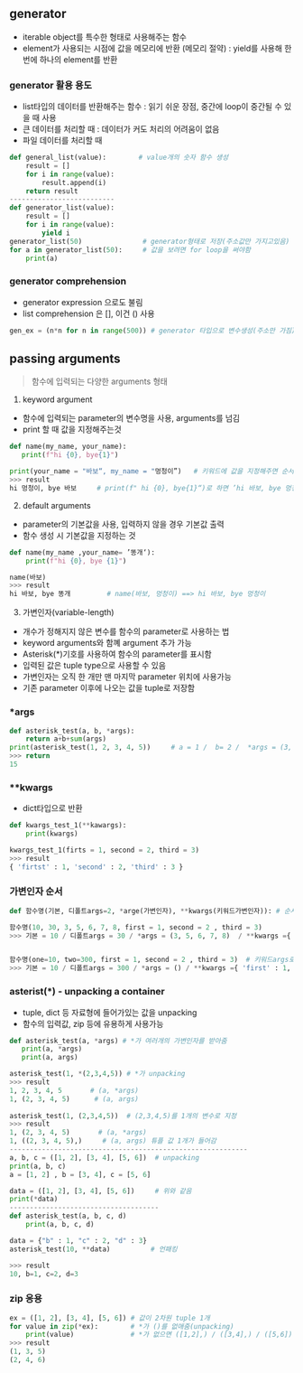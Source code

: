 ## generator
- iterable object를 특수한 형태로 사용해주는 함수
- element가 사용되는 시점에 값을 메모리에 반환 (메모리 절약)
 : yield를 사용해 한 번에 하나의 element를 반환
### generator 활용 용도
- list타입의 데이터를 반환해주는 함수
 : 읽기 쉬운 장점, 중간에 loop이 중간될 수 있을 때 사용
- 큰 데이터를 처리할 때
 : 데이터가 커도 처리의 어려움이 없음
- 파일 데이터를 처리할 때
```python
def general_list(value):        # value개의 숫자 함수 생성
    result = []
    for i in range(value):
        result.append(i)
    return result
--------------------------
def generator_list(value):
    result = []
    for i in range(value):
        yield i
generator_list(50)               # generator형태로 저장(주소값만 가지고있음)
for a in generator_list(50):     # 값을 보려면 for loop을 써야함
    print(a)

```

### generator comprehension
- generator expression 으로도 불림
- list comprehension 은 [], 이건 () 사용
```python
gen_ex = (n*n for n in range(500)) # generator 타입으로 변수생성(주소만 가짐)
```
## passing arguments
> 함수에 입력되는 다양한 arguments 형태
1) keyword argument
- 함수에 입력되는 parameter의 변수명을 사용, arguments를 넘김
- print 할 때 값을 지정해주는것
```python
def name(my_name, your_name):
   print(f"hi {0}, bye{1}")

print(your_name = "바보“, my_name = "멍청이”)   # 키워드에 값을 지정해주면 순서 무시
>>> result
hi 멍청이, bye 바보     # print(f" hi {0}, bye{1}“)로 하면 ’hi 바보, bye 멍청이‘로 출력
```
 2) default arguments
- parameter의 기본값을 사용, 입력하지 않을 경우 기본값 출력
- 함수 생성 시 기본값을 지정하는 것
```python
def name(my_name ,your_name= ’똥개‘):
    print(f"hi {0}, bye {1}")

name(바보)
>>> result
hi 바보, bye 똥개         # name(바보, 멍청이) ==> hi 바보, bye 멍청이
```
 3) 가변인자(variable-length)
- 개수가 정해지지 않은 변수를 함수의 parameter로 사용하는 법
- keyword arguments와 함꼐 argument 추가 가능
- Asterisk(*)기호를 사용하여 함수의 parameter를 표시함
- 입력된 값은 tuple type으로 사용할 수 있음
- 가변인자는 오직 한 개만 맨 마지막 parameter 위치에 사용가능
- 기존 parameter 이후에 나오는 값을 tuple로 저장함
### *args
```python
def asterisk_test(a, b, *args):
    return a+b+sum(args)
print(asterisk_test(1, 2, 3, 4, 5))     # a = 1 /  b= 2 /  *args = (3, 4, 5) tuple형태
>>> return
15
```
### **kwargs
- dict타입으로 반환
```python
def kwargs_test_1(**kawargs):
    print(kwargs)

kwargs_test_1(firts = 1, second = 2, third = 3)
>>> result
{ 'firtst' : 1, 'second' : 2, 'third' : 3 }
```

### 가변인자 순서
```python
def 함수명(기본, 디폴트args=2, *arge(가변인자), **kwargs(키워드가변인자)): # 순서

함수명(10, 30, 3, 5, 6, 7, 8, first = 1, second = 2 , third = 3)
>>> 기본 = 10 / 디폴트args = 30 / *args = (3, 5, 6, 7, 8)  / **kwargs ={ 'first' : 1, 'second' : 2 , 'third' : 3)


함수명(one=10, two=300, first = 1, second = 2 , third = 3)  # 키워드args로 넣어버리면 기본 사용안됨, *args는 생략가능함
>>> 기본 = 10 / 디폴트args = 300 / *args = () / **kwargs ={ 'first' : 1, 'second' : 2 , 'third' : 3)
```

### asterist(*) - unpacking a container
- tuple, dict 등 자료형에 들어가있는 값을 unpacking
- 함수의 입력값, zip 등에 유용하게 사용가능
```python
def asterisk_test(a, *args) # *가 여러개의 가변인자를 받아줌
   print(a, *args)
   print(a, args)

asterisk_test(1, *(2,3,4,5)) # *가 unpacking
>>> result
1, 2, 3, 4, 5       # (a, *args)
1, (2, 3, 4, 5)      # (a, args)
 
asterisk_test(1, (2,3,4,5))  # (2,3,4,5)를 1개의 변수로 지정
>>> result
1, (2, 3, 4, 5)       # (a, *args)
1, ((2, 3, 4, 5),)     # (a, args) 튜플 값 1개가 들어감
-----------------------------------------------------------
a, b, c = ([1, 2], [3, 4], [5, 6])  # unpacking
print(a, b, c)
a = [1, 2] , b = [3, 4], c = [5, 6]

data = ([1, 2], [3, 4], [5, 6])     # 위와 같음
print(*data)
-------------------------------------
def asterisk_test(a, b, c, d)
    print(a, b, c, d)

data = {"b" : 1, "c" : 2, "d" : 3}
asterisk_test(10, **data)          # 언패킹

>>> result 
10, b=1, c=2, d=3
```
### zip 응용
```python
ex = ([1, 2], [3, 4], [5, 6]) # 값이 2차원 tuple 1개
for value in zip(*ex):        # *가 ()를 없애줌(unpacking)
    print(value)              # *가 없으면 ([1,2],) / ([3,4],) / ([5,6]) 출력
>>> result
(1, 3, 5)
(2, 4, 6)
```
